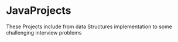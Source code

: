 # JavaProjects
These Projects include from data Structures implementation to some challenging interview problems
